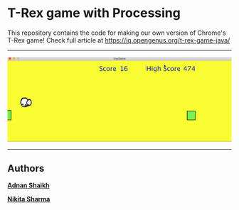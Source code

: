 # T-Rex game with Processing

This repository contains the code for making our own version of Chrome's T-Rex game! Check full article at <a src = "https://iq.opengenus.org/t-rex-game-java/">https://iq.opengenus.org/t-rex-game-java/</a>

---

<img src = "trexgame.gif">

---

## Authors 

**[Adnan Shaikh](10adnan75.github.io)**

**[Nikita Sharma](Nikki872000.github.io)**
